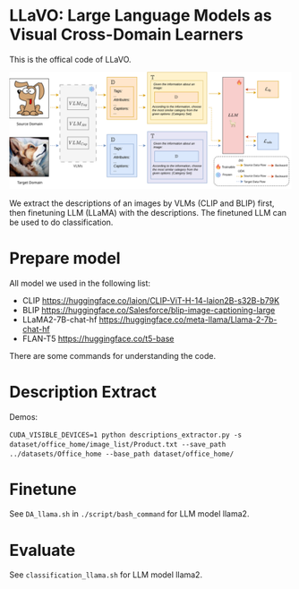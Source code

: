 # LLaVO: Large Language Models as Visual Cross-Domain Learners
This is the offical code of LLaVO.

![Overview of LLaVO](figs/framework.svg)

We extract the descriptions of an images by VLMs (CLIP and BLIP) first, then finetuning LLM (LLaMA) with the descriptions.
The finetuned LLM can be used to do classification.


# Prepare model

All model we used in the following list:
- CLIP https://huggingface.co/laion/CLIP-ViT-H-14-laion2B-s32B-b79K
- BLIP https://huggingface.co/Salesforce/blip-image-captioning-large
- LLaMA2-7B-chat-hf https://huggingface.co/meta-llama/Llama-2-7b-chat-hf
- FLAN-T5 https://huggingface.co/t5-base


There are some commands for understanding the code.

# Description Extract

Demos:

```CUDA_VISIBLE_DEVICES=1 python descriptions_extractor.py -s dataset/office_home/image_list/Product.txt --save_path ../datasets/Office_home --base_path dataset/office_home/```

# Finetune 

See `DA_llama.sh` in `./script/bash_command` for LLM model llama2.

# Evaluate

See `classification_llama.sh` for LLM model llama2. 

